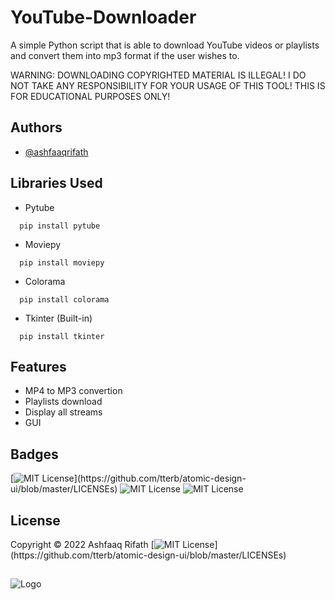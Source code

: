 # YouTube-Downloader
A simple Python script that is able to download YouTube videos or playlists and convert them into mp3 format if the user wishes to.

WARNING: DOWNLOADING COPYRIGHTED MATERIAL IS ILLEGAL! I DO NOT TAKE ANY RESPONSIBILITY FOR YOUR USAGE OF THIS TOOL! THIS IS FOR EDUCATIONAL PURPOSES ONLY!

## Authors

- [@ashfaaqrifath](https://www.github.com/ashfaaqrifath)


## Libraries Used
* Pytube
```
  pip install pytube
```

* Moviepy
```
  pip install moviepy
```

* Colorama
```
  pip install colorama
```

* Tkinter (Built-in)
```
  pip install tkinter
```
## Features

- MP4 to MP3 convertion
- Playlists download
- Display all streams
- GUI


## Badges

[![MIT License](https://img.shields.io/apm/l/atomic-design-ui.svg?)](https://github.com/tterb/atomic-design-ui/blob/master/LICENSEs)
![MIT License](https://img.shields.io/github/followers/ashfaaqrifath?style=social)
![MIT License](https://img.shields.io/github/stars/ashfaaqrifath/Password-Manager?style=social)



## License

Copyright © 2022 Ashfaaq Rifath [![MIT License](https://img.shields.io/apm/l/atomic-design-ui.svg?)](https://github.com/tterb/atomic-design-ui/blob/master/LICENSEs) 


##
![Logo](https://dev-to-uploads.s3.amazonaws.com/uploads/articles/th5xamgrr6se0x5ro4g6.png)
